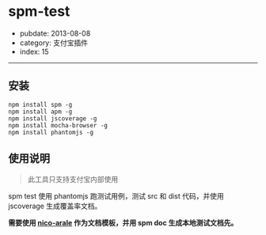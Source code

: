# spm-test

- pubdate: 2013-08-08
- category: 支付宝插件
- index: 15

-----------

## 安装

```
npm install spm -g
npm install apm -g
npm install jscoverage -g
npm install mocha-browser -g
npm install phantomjs -g
```

## 使用说明

> 此工具只支持支付宝内部使用

spm test 使用 phantomjs 跑测试用例，测试 src 和 dist 代码，并使用 jscoverage 生成覆盖率文档。 

**需要使用 [nico-arale](https://github.com/aralejs/nico-arale/) 作为文档模板，并用 spm doc 生成本地测试文档先。**
